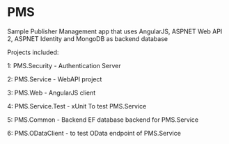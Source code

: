 # PMS
Sample Publisher Management app that uses AngularJS, ASPNET Web API 2, ASPNET Identity and MongoDB as backend database

Projects included:

1: PMS.Security - Authentication Server

2: PMS.Service - WebAPI project

3: PMS.Web  - AngularJS client

4: PMS.Service.Test - xUnit To test PMS.Service

5: PMS.Common - Backend EF database backend for PMS.Service

6: PMS.ODataClient - to test OData endpoint of PMS.Service
